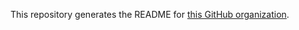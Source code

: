 This repository generates the README for [this GitHub organization](https://github.com/PrivacyConfidentialityIG).
